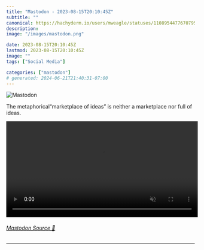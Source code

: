 ```yaml
---
title: "Mastodon - 2023-08-15T20:10:45Z"
subtitle: ""
canonical: https://hachyderm.io/users/mweagle/statuses/110895447767079581
description:
image: "/images/mastodon.png"

date: 2023-08-15T20:10:45Z
lastmod: 2023-08-15T20:10:45Z
image: ""
tags: ["Social Media"]

categories: ["mastodon"]
# generated: 2024-06-21T21:40:31-07:00
---
```

![Mastodon](/images/mastodon.png)

<p>The metaphorical“marketplace of ideas” is neither a marketplace nor full of ideas.</p>

<video controls autoplay muted loop width="512"><source src="148ec2b59f94c574.mp4" type="video/mp4" /></video>

###### [Mastodon Source 🐘](https://hachyderm.io/@mweagle/110895447767079581)

___
